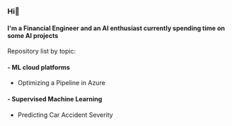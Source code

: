 ### Hi👋
#### I'm a Financial Engineer and an AI enthusiast currently spending time on some AI projects


Repository list by topic:

#### - ML cloud platforms
   * Optimizing a Pipeline in Azure

#### - Supervised Machine Learning
   * Predicting Car Accident Severity
